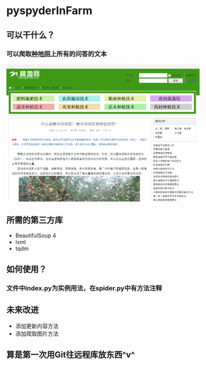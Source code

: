 # pyspyderInFarm
## 可以干什么？
### 可以爬取[种地网](http://www.zhongdi168.com/)上所有的问答的文本
![pic1](images/pic1.png)
## 所需的第三方库
* BeautifulSoup 4
* lxml
* tqdm
## 如何使用？
### 文件中**index.py**为实例用法，在**spider.py**中有方法注释
## 未来改进
* 添加更新内容方法
* 添加爬取图片方法

## 算是第一次用Git往远程库放东西^v^